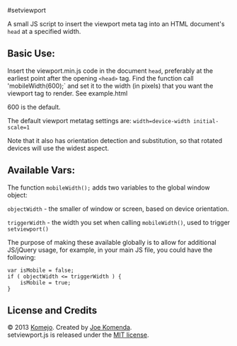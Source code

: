 #setviewport

A small JS script to insert the viewport meta tag into an HTML document's `head` at a specified width.


## Basic Use:

Insert the viewport.min.js code in the document `head`, preferably at the earliest point after the opening `<head>` tag.
Find the function call 'mobileWidth(600);` and set it to the width (in pixels) that you want the viewport tag to render.
See example.html

600 is the default.

The default viewport metatag settings are: `width=device-width initial-scale=1`

Note that it also has orientation detection and substitution, so that rotated devices will use the widest aspect.


## Available Vars:

The function `mobileWidth();` adds two variables to the global window object:

`objectWidth` - the smaller of window or screen, based on device orientation.

`triggerWidth` -  the width you set when calling `mobileWidth()`, used to trigger `setviewport()`

The purpose of making these available globally is to allow for additional JS/jQuery usage, for example, in your main JS file, you could have the following:

    var isMobile = false;
    if ( objectWidth <= triggerWidth ) {
        isMobile = true;
    }


## License and Credits

© 2013 <a href="https://github.com/komejo">Komejo</a>. Created by <a href="http://twitter.com/KomejoDev">Joe Komenda</a>.
<br />
setviewport.js is released under the <a href="http://opensource.org/licenses/MIT">MIT license</a>.
